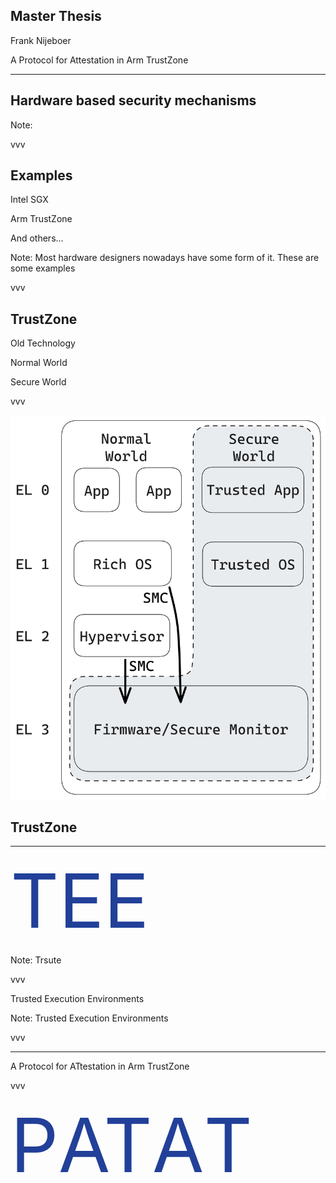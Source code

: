 ## Master Thesis

Frank Nijeboer

A Protocol for Attestation in Arm TrustZone

---

## Hardware based security mechanisms

Note:

vvv

## Examples

Intel SGX <!-- .element: class="fragment fade-in" -->

Arm TrustZone <!-- .element: class="fragment fade-in"-->

And others... <!-- .element: class="fragment fade-in"-->

Note:
Most hardware designers nowadays have some form of it. These are some examples

vvv

<!-- .slide: data-auto-animate -->

## TrustZone

Old Technology <!-- .element: class="fragment fade-in"-->

Normal World <!-- .element: class="fragment fade-in"-->

Secure World <!-- .element: class="fragment fade-in"-->

vvv

<!-- .slide: data-auto-animate -->

<div class="container">
<div class="col">
<img src="dist/img/trustzone_layout.png"/>
</div>

<div class="col">
<h2>TrustZone</h2>
</div>
</div>

---
<!-- .slide: data-auto-animate data-auto-animate-id="tee" -->

<span data-id="t" data-auto-animate-delay="0" style="display-inline-block; color: #224099; font-size: 120px;">T</span><span data-id="tee" data-auto-animate-delay="0.1" style="display-inline-block; font-size: 0px">rusted </span><span data-id="e" data-auto-animate-delay="0.1" style="display-inline-block; color: #224099; font-size: 120px;">E</span><span data-id="tee" data-auto-animate-delay="0.2" style="display-inline-block; font-size: 0px">xecution </span><span data-id="e2" data-auto-animate-delay="0.2" style="display-inline-block; color: #224099; font-size: 120px;">E</span><span data-id="tee" data-auto-animate-delay="0.3" style="display-inline-block; font-size: 0px">nvironments</span>

Note:
Trsute

vvv

<!-- .slide: data-auto-animate data-auto-animate-id="tee" data-auto-animate-easing="cubic-bezier(0.770, 0.000, 0.175, 1.000)" data-auto-animate-duration="1.2" -->

<span data-id="t">T</span><span data-id="tee">rusted </span><span data-id="e">E</span><span data-id="tee">xecution </span><span data-id="e2">E</span><span data-id="tee">nvironments</span>

Note: 
Trusted Execution Environments

vvv



---

<!-- .slide: data-auto-animate data-auto-animate-id="patat" -->

<span data-id="protocol">A </span><span data-id="p">P</span><span data-id="protocol">rotocol for </span><span data-id="at">AT</span><span data-id="protocol">testation in </span><span data-id="a">A</span><span data-id="protocol">rm </span><span data-id="t">T</span><span data-id="protocol">rustZone</span>

vvv

<!-- .slide: data-auto-animate data-auto-animate-id="patat" data-auto-animate-easing="cubic-bezier(0.770, 0.000, 0.175, 1.000)" data-auto-animate-duration="1.2" -->

<span data-id="protocol" data-auto-animate-delay="0" style="display-inline-block; font-size: 0px">A </span><span data-id="p" data-auto-animate-delay="0" style="display-inline-block; color: #224099; font-size: 120px;">P</span><span data-id="protocol" data-auto-animate-delay="0.1" style="display-inline-block; font-size: 0px">rotocol for </span><span data-id="at" data-auto-animate-delay="0.1" style="display-inline-block; color: #224099; font-size: 120px;">AT</span><span data-id="protocol" data-auto-animate-delay="0.2" style="display-inline-block; font-size: 0px">testation in </span><span data-id="a" data-auto-animate-delay="0.2" style="display-inline-block; color: #224099; font-size: 120px;">A</span><span data-id="protocol" data-auto-animate-delay="0.3" style="display-inline-block; font-size: 0px">rm </span><span data-id="t" data-auto-animate-delay="0.3" style="display-inline-block; color: #224099; font-size: 120px;">T</span><span data-id="protocol" data-auto-animate-delay="0.4" style="display-inline-block; font-size: 0px">rustZone</span>

